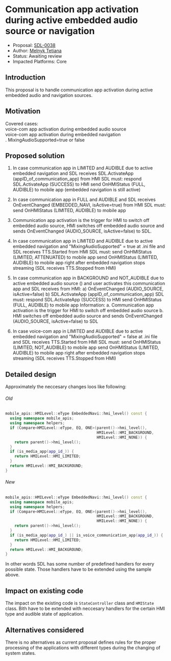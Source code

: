 # Communication app activation during active embedded audio source or navigation

* Proposal: [SDL-0038](0038-Communication-app-activation.md)
* Author: [Melnyk Tetiana](https://github.com/TMelnyk)
* Status: Awaiting review
* Impacted Platforms: Core

## Introduction
This proposal is to handle communication app activation during active embedded audio and navigation sources.

## Motivation  
Covered cases:  
voice-com app activation during embedded audio source  
voice-com app activation during embedded navigation  
. MixingAudioSupported=true or false 

## Proposed solution

1. In case communication app in LIMITED and AUDIBLE due to active embedded navigation 
and SDL receives SDL.ActivateApp (appID_of_communication_app) from HMI
SDL must: 
respond SDL.ActivateApp (SUCCESS) to HMI
send OnHMIStatus (FULL, AUDIBLE) to mobile app (embedded navigation is still active) 

2. In case communication app in FULL and AUDIBLE
and SDL receives OnEventChanged (EMBEDDED_NAVI, isActive=true) from HMI
SDL must:
send OnHMIStatus (LIMITED, AUDIBLE) to mobile app  

3. Communication app activation is the trigger for HMI to switch off embedded audio source,
HMI switches off embedded audio source and sends OnEventChanged (AUDIO_SOURCE, isActive=false) to SDL. 
	
4. In case communication app in LIMITED and AUDIBLE due to active embedded navigation
and "MixingAudioSupported" = true at .ini file
and SDL receives TTS.Started from HMI
SDL must: 
send OnHMIStatus (LIMITED, ATTENUATED) to mobile app
send OnHMIStatus (LIMITED, AUDIBLE) to mobile app right after embedded navigation stops streaming (SDL receives TTS.Stopped from HMI) 

5. In case communication app in BACKGROUND and NOT_AUDIBLE due to active embedded audio source () 
and user activates this communication app
and SDL receives from HMI:
a) OnEventChanged (AUDIO_SOURCE, isActive=false) 
b) SDL.ActivateApp (appID_of_communication_app) 
SDL must:
respond SDL.ActivateApp (SUCCESS) to HMI
send OnHMIStatus (FULL, AUDIBLE) to mobile app
Information: 
a. Communication app activation is the trigger for HMI to switch off embedded audio source
b. HMI switches off embedded audio source and sends OnEventChanged (AUDIO_SOURCE, isActive=false) to SDL 

6. In case voice-com app in LIMITED and AUDIBLE due to active embedded navigation and "MixingAudioSupported" = false at .ini file
and SDL receives TTS.Started from HMI
SDL must:
send OnHMIStatus (LIMITED, NOT_AUDIBLE) to mobile app
send OnHMIStatus (LIMITED, AUDIBLE) to mobile app right after embedded navigation stops streaming (SDL receives TTS.Stopped from HMI) 

## Detailed design

Approximately the neccesary changes loos like following:

###### Old
```c++
mobile_apis::HMILevel::eType EmbeddedNavi::hmi_level() const {
  using namespace mobile_apis;
  using namespace helpers;
  if (Compare<HMILevel::eType, EQ, ONE>(parent()->hmi_level(),
                                        HMILevel::HMI_BACKGROUND,
                                        HMILevel::HMI_NONE)) {
    return parent()->hmi_level();
  }
  if (is_media_app(app_id_)) {
    return HMILevel::HMI_LIMITED;
  }
  return HMILevel::HMI_BACKGROUND;
}
```
###### New
```c++
mobile_apis::HMILevel::eType EmbeddedNavi::hmi_level() const {
  using namespace mobile_apis;
  using namespace helpers;
  if (Compare<HMILevel::eType, EQ, ONE>(parent()->hmi_level(),
                                        HMILevel::HMI_BACKGROUND,
                                        HMILevel::HMI_NONE)) {
    return parent()->hmi_level();
  }
  if (is_media_app(app_id_) || is_voice_communication_app(app_id_)) {
    return HMILevel::HMI_LIMITED;
  }
  return HMILevel::HMI_BACKGROUND;
}
```

In other words SDL has some number of predefined handlers for every possible state. Those handlers have to be extended
using the sample above.

## Impact on existing code

The impact on the existing code is `StateController` class and `HMIState` class. Bith have to be extended with neccesary handlers
for the certain HMI type and audible state of application.

## Alternatives considered
There is no alternatives as current proposal defines rules for the proper processing of the applications with different types
during the changing of system states.

